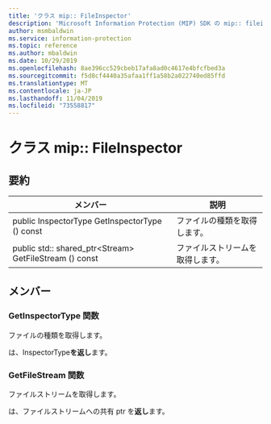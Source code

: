 ```yaml
---
title: 'クラス mip:: FileInspector'
description: 'Microsoft Information Protection (MIP) SDK の mip:: fileinspector クラスに関するドキュメントを示します。'
author: msmbaldwin
ms.service: information-protection
ms.topic: reference
ms.author: mbaldwin
ms.date: 10/29/2019
ms.openlocfilehash: 8ae396cc529cbeb17afa8ad0c4617e4bfcfbed3a
ms.sourcegitcommit: f5d8cf4440a35afaa1ff1a58b2a022740ed85ffd
ms.translationtype: MT
ms.contentlocale: ja-JP
ms.lasthandoff: 11/04/2019
ms.locfileid: "73558817"
---
```

# <a name="class-mipfileinspector"></a>クラス mip:: FileInspector 
  
## <a name="summary"></a>要約
 メンバー                        | 説明                                
--------------------------------|---------------------------------------------
public InspectorType GetInspectorType () const  |  ファイルの種類を取得します。
public std:: shared_ptr\<Stream\> GetFileStream () const  |  ファイルストリームを取得します。
  
## <a name="members"></a>メンバー
  
### <a name="getinspectortype-function"></a>GetInspectorType 関数
ファイルの種類を取得します。

  
は、InspectorType**を返し**ます。
  
### <a name="getfilestream-function"></a>GetFileStream 関数
ファイルストリームを取得します。

  
は、ファイルストリームへの共有 ptr を**返し**ます。